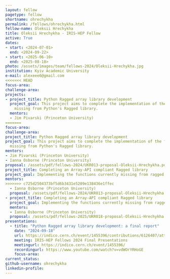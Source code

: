 ```yaml
---
layout: fellow
pagetype: fellow
shortname: ohrechykha
permalink: /fellows/ohrechykha.html
fellow-name: Oleksii Hrechykha
title: Oleksii Hrechykha - IRIS-HEP Fellow
active: True
dates:
- start: <2024-07-01>
  end: <2024-09-22>
- start: <2025-06-10>
  end: <2025-08-18>
photo: /assets/images/team/fellows-2024/Oleksii-Hrechykha.jpg
institution: Kyiv Academic University
e-mail: alexeee6@gmail.com
<<<<<<< HEAD
focus-area:
challenge-area:
projects:
- project_title: Python Ragged array library development
  project_goal: This project aims to complete the implementation of the functions currently
    missing from Python's Ragged library.
  mentors:
  - Jim Pivarski (Princeton University)
=======
focus-area:
challenge-area:
project_title: Python Ragged array library development
project_goal: This project aims to complete the implementation of the functions currently
  missing from Python's Ragged library.
mentors:
- Jim Pivarski (Princeton University)
- Ianna Osborne (Princeton University)
proposal: /assets/pdf/fellows-2024/UKR013-proposal-Oleksii-Hrechykha.pdf
project_title: Completing an Array-API compliant Ragged library
project_goal: Implementing the functions currently missing from ragged array library with complete set of tests for each function.
mentors:
>>>>>>> c725d2504373bf5d6b3431e5209e138436e1ffec
  - Ianna Osborne (Princeton University)
  proposal: /assets/pdf/fellows-2024/UKR013-proposal-Oleksii-Hrechykha.pdf
- project_title: Completing an Array-API compliant Ragged library
  project_goal: Implementing the functions currently missing from ragged array library with complete set of tests for each function.
  mentors:
  - Ianna Osborne (Princeton University)
  proposal: /assets/pdf/fellows-2025/UKR018-proposal-Oleksii-Hrechykha.pdf
presentations:
  - title: "Python Ragged array library development: a final report"
    date: "2024-09-18"
    url: https://indico.cern.ch/event/1455396/contributions/6126407/attachments/2930430/5145811/Hrechykha%20ragged%20final.pdf
    meeting: IRIS-HEP Fellows 2024 Final Presentations
    meetingurl: https://indico.cern.ch/event/1455396/
    recordingurl: https://www.youtube.com/watch?v=vdWOrYRHoGE
    focus-area:
current_status:
github-username: ohrechykha
linkedin-profile:
---
```

